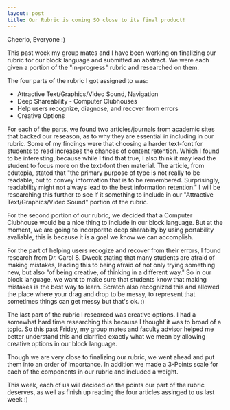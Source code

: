 ```yaml
---
layout: post
title: Our Rubric is coming SO close to its final product! 
---
```


Cheerio, Everyone :)

This past week my group mates and I have been working on finalizing our rubric for our block language and submitted an abstract. 
We were each given a portion of the "in-progress" rubric and researched on them. 

The four parts of the rubric I got assigned to was: 

* Attractive Text/Graphics/Video Sound, Navigation 
* Deep Shareability - Computer Clubhouses 
* Help users recognize, diagnose, and recover from errors
* Creative Options

For each of the parts, we found two articles/journals from academic sites that backed our reseason, as to why 
they are essential in including in our rubric. Some of my findings were that choosing a harder text-font for students to read 
increases the chances of content retention. Which I found to be interesting, because while I find that true, I also think it may lead the student to focus more on the text-font then material. The article, from edutopia, stated that "the primary purpose of type is not really to be readable, but to convey information that is to be remembered. Surprisingly, readability might not always lead to the best information retention."
I will be researching this further to see if it something to include in our "Attractive Text/Graphics/Video Sound" portion of the rubric.

For the second portion of our rubric, we decided that a Computer Clubhouse would be a nice thing to include in our block language. 
But at the moment, we are going to incorporate deep sharabilty by using portability avaliable, this is because it is a goal we know we can accomplish. 

For the part of helping users recogize and recover from their errors, I found research from Dr. Carol S. Dweck stating that many students are afraid of making mistakes, leading this to being afraid of not only trying something new, but also "of being creative, of thinking in a different way." So in our block language, we want to make sure that students know that making mistakes is the best way to learn. Scratch also recognized this and allowed the place where your drag and drop to be messy, to represent that sometimes things can get messy but that's ok. :) 

The last part of the rubric I researced was creative options. I had a somewhat hard time researching this because I thought it was to broad of a topic. So this past Friday, my group mates and faculty advisor helped me better understand this and clarified exactly what we mean by allowing creative options in our block language. 

Though we are very close to finalizing our rubric, we went ahead and put them into an order of importance. In addition we made a 3-Points scale for each of the components in our rubric and included a weight. 

This week, each of us will decided on the points our part of the rubric deserves, as well as finish up reading the four articles assinged to us last week :) 
